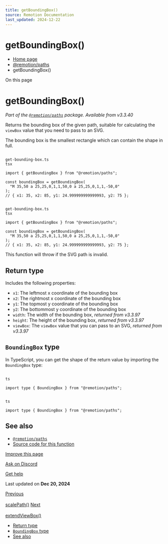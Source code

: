 ```yaml
---
title: getBoundingBox()
source: Remotion Documentation
last_updated: 2024-12-22
---
```


# getBoundingBox()

- [Home page](/)
- [@remotion/paths](/docs/paths/)
- getBoundingBox()

On this page

# getBoundingBox()

_Part of the [`@remotion/paths`](/docs/paths) package. Available from v3.3.40_

Returns the bounding box of the given path, suitable for calculating the `viewBox` value that you need to pass to an SVG.

The bounding box is the smallest rectangle which can contain the shape in full.

```

get-bounding-box.ts
tsx

import { getBoundingBox } from "@remotion/paths";

const boundingBox = getBoundingBox(
  "M 35,50 a 25,25,0,1,1,50,0 a 25,25,0,1,1,-50,0"
);
// { x1: 35, x2: 85, y1: 24.999999999999993, y2: 75 };
```

```

get-bounding-box.ts
tsx

import { getBoundingBox } from "@remotion/paths";

const boundingBox = getBoundingBox(
  "M 35,50 a 25,25,0,1,1,50,0 a 25,25,0,1,1,-50,0"
);
// { x1: 35, x2: 85, y1: 24.999999999999993, y2: 75 };
```

This function will throw if the SVG path is invalid.

## Return type [​](\#return-type "Direct link to Return type")

Includes the following properties:

- `x1`: The leftmost x coordinate of the bounding box
- `x2`: The rightmost x coordinate of the bounding box
- `y1`: The topmost y coordinate of the bounding box
- `y2`: The bottommost y coordinate of the bounding box
- `width`: The width of the bounding box, _returned from v3.3.97_
- `height`: The height of the bounding box, _returned from v3.3.97_
- `viewBox`: The `viewBox` value that you can pass to an SVG, _returned from v3.3.97_

## `BoundingBox` type [​](\#boundingbox-type "Direct link to boundingbox-type")

In TypeScript, you can get the shape of the return value by importing the `BoundingBox` type:

```

ts

import type { BoundingBox } from "@remotion/paths";
```

```

ts

import type { BoundingBox } from "@remotion/paths";
```

## See also [​](\#see-also "Direct link to See also")

- [`@remotion/paths`](/docs/paths)
- [Source code for this function](https://github.com/remotion-dev/remotion/blob/main/packages/paths/src/get-bounding-box.ts)

[Improve this page](https://github.com/remotion-dev/remotion/edit/main/packages/docs/docs/paths/get-bounding-box.mdx)

[Ask on Discord](https://remotion.dev/discord)

[Get help](/docs/get-help)

Last updated on **Dec 20, 2024**

[Previous\
\
scalePath()](/docs/paths/scale-path) [Next\
\
extendViewBox()](/docs/paths/extend-viewbox)

- [Return type](#return-type)
- [`BoundingBox` type](#boundingbox-type)
- [See also](#see-also)
